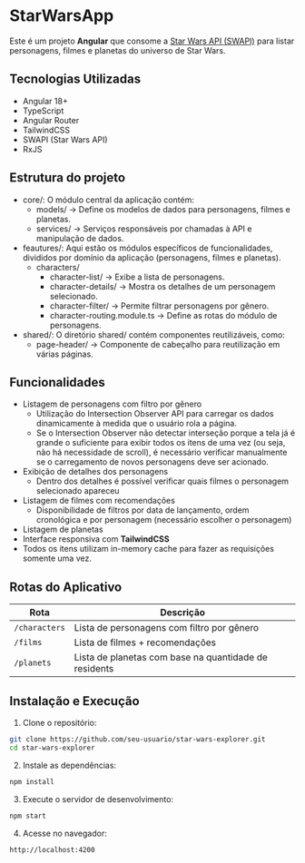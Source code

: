 # StarWarsApp

Este é um projeto **Angular** que consome a [Star Wars API (SWAPI)](https://swapi.dev/) para listar personagens, filmes e planetas do universo de Star Wars.

## Tecnologias Utilizadas
- Angular 18+
- TypeScript
- Angular Router
- TailwindCSS
- SWAPI (Star Wars API)
- RxJS

## Estrutura do projeto
- core/: O módulo central da aplicação contém:
  - models/ → Define os modelos de dados para personagens, filmes e planetas.
  - services/ → Serviços responsáveis por chamadas à API e manipulação de dados.
- feautures/: Aqui estão os módulos específicos de funcionalidades, divididos por domínio da aplicação (personagens, filmes e planetas).
  - characters/
    - character-list/ → Exibe a lista de personagens.
    - character-details/ → Mostra os detalhes de um personagem selecionado.
    - character-filter/ → Permite filtrar personagens por gênero.
    - character-routing.module.ts → Define as rotas do módulo de personagens.
- shared/: O diretório shared/ contém componentes reutilizáveis, como:
  - page-header/ → Componente de cabeçalho para reutilização em várias páginas.

## Funcionalidades
- Listagem de personagens com filtro por gênero
  - Utilização do Intersection Observer API para carregar os dados dinamicamente à medida que o usuário rola a página.
  - Se o Intersection Observer não detectar interseção porque a tela já é grande o suficiente para exibir todos os itens de uma vez (ou seja, não há necessidade de scroll), é necessário verificar manualmente se o carregamento de novos personagens deve ser acionado.
- Exibição de detalhes dos personagens
  - Dentro dos detalhes é possível verificar quais filmes o personagem selecionado apareceu
- Listagem de filmes com recomendações
  - Disponibilidade de filtros por data de lançamento, ordem cronológica e por personagem (necessário escolher o personagem)
- Listagem de planetas
- Interface responsiva com **TailwindCSS**
- Todos os itens utilizam in-memory cache para fazer as requisições somente uma vez.

## Rotas do Aplicativo
| Rota            | Descrição |
|----------------|----------|
| `/characters`  | Lista de personagens com filtro por gênero |
| `/films`       | Lista de filmes + recomendações |
| `/planets`     | Lista de planetas com base na quantidade de residents |

## Instalação e Execução
1. Clone o repositório:
```bash
git clone https://github.com/seu-usuario/star-wars-explorer.git
cd star-wars-explorer
```

2. Instale as dependências:
```bash
npm install
```

3. Execute o servidor de desenvolvimento:
```bash
npm start
```

4. Acesse no navegador:
```bash
http://localhost:4200
```
